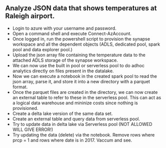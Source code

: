 ## Analyze JSON data that shows temperatures at Raleigh airport.
* Login to azure with your username and password.
* Open a command shell and execute Connect-AzAccount.
* Once logged in, run the powershell script to provision the synapse workspace and all the dependent objects (ADLS, dedicated pool, spark pool and data explorer pool.)
* Upload the json array file containing the temperature data to the attached ADLS storage of the synapse workspace. 
* We can now use the built in pool or serverless pool to do adhoc analytics directly on files present in the datalake.
* Now we can execute a notebook in the created spark pool to read the json array, parse it, and store it into a new directory with a parquet format. 
* Once the parquet files are created in the directory, we can now create an external table to refer to these in the serverless pool. This can act as a logical data warehouse and mininize costs since nothing is provisioned.
* Create a delta lake version of the same data set.
* Create an external table and query data from serverless pool.
* Try to update data in delta lake via Serverless pool (NOT ALLOWED WILL GIVE ERROR!)
* Try updating the data (delete) via the notebook. Remove rows where prcp = 1 and rows where date is in 2017. Vaccum and see.
